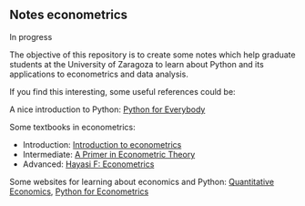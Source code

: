 ## Notes econometrics

In progress

The objective of this repository is to create some notes which help graduate students  at the University of Zaragoza to learn about Python and its applications to econometrics and data analysis.

If you find this interesting, some useful references could be:

A nice introduction to Python: [Python for Everybody](https://www.coursera.org/specializations/python)

Some textbooks in econometrics:

  - Introduction: [Introduction to econometrics](http://catalogue.pearsoned.co.uk/educator/product/Introduction-to-Econometrics-International-Edition/9781408264331.page) 
  - Intermediate: [A Primer in Econometric Theory](https://mitpress.mit.edu/books/primer-econometric-theory)
  - Advanced: [Hayasi F: Econometrics](https://press.princeton.edu/titles/6946.html) 

Some websites for learning about economics and Python:
[Quantitative Economics](https://lectures.quantecon.org),
[Python for Econometrics](https://www.kevinsheppard.com/Python_for_Econometrics)


